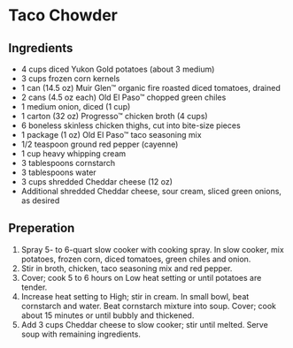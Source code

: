 # Taco Chowder

## Ingredients
* 4 cups diced Yukon Gold potatoes (about 3 medium)
* 3 cups frozen corn kernels
* 1 can (14.5 oz) Muir Glen™ organic fire roasted diced tomatoes, drained
* 2 cans (4.5 oz each) Old El Paso™ chopped green chiles
* 1 medium onion, diced (1 cup)
* 1 carton (32 oz) Progresso™ chicken broth (4 cups)
* 6 boneless skinless chicken thighs, cut into bite-size pieces
* 1 package (1 oz) Old El Paso™ taco seasoning mix
* 1/2 teaspoon ground red pepper (cayenne)
* 1 cup heavy whipping cream
* 3 tablespoons cornstarch
* 3 tablespoons water
* 3 cups shredded Cheddar cheese (12 oz)
* Additional shredded Cheddar cheese, sour cream, sliced green onions, as desired

## Preperation
1. Spray 5- to 6-quart slow cooker with cooking spray. In slow cooker, mix potatoes, frozen corn, diced tomatoes, green chiles and onion. 
1. Stir in broth, chicken, taco seasoning mix and red pepper. 
1. Cover; cook 5 to 6 hours on Low heat setting or until potatoes are tender.
1. Increase heat setting to High; stir in cream. In small bowl, beat cornstarch and water. Beat cornstarch mixture into soup. Cover; cook about 15 minutes or until bubbly and thickened.
1. Add 3 cups Cheddar cheese to slow cooker; stir until melted. Serve soup with remaining ingredients. 